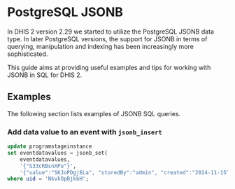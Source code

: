 # PostgreSQL JSONB

In DHIS 2 version 2.29 we started to utilize the PostgreSQL JSONB data type. In later PostgreSQL versions, the support for JSONB in terms of querying, manipulation and indexing has been increasingly more sophisticated.

This guide aims at providing useful examples and tips for working with JSONB in SQL for DHIS 2.

## Examples

The following section lists examples of JSONB SQL queries.

### Add data value to an event with `jsonb_insert`

```sql
update programstageinstance
set eventdatavalues = jsonb_set(
	eventdatavalues,
	'{"S33cRBsnXPo"}',
	'{"value":"SKJoPDgjELa", "storedBy":"admin", "created":"2014-11-15T00:00:00.000", "lastUpdated":"2014-11-15T00:00:00.000", "providedElsewhere": false}'::jsonb)
where uid = 'NkvkOpBjkkH';
```
